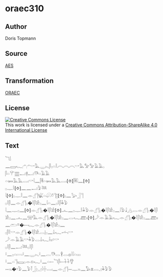 # oraec310

## Author

Doris Topmann

## Source

[AES](https://github.com/simondschweitzer/aes)

## Transformation

[ORAEC](https://oraec.github.io/)

## License

<a rel="license" href="http://creativecommons.org/licenses/by-sa/4.0/"><img alt="Creative Commons License" style="border-width:0" src="https://i.creativecommons.org/l/by-sa/4.0/88x31.png" /></a><br />This work is licensed under a <a rel="license" href="http://creativecommons.org/licenses/by-sa/4.0/">Creative Commons Attribution-ShareAlike 4.0 International License</a>

## Text

𓆓𓌃<br>
𓈖𓈙𓆑𓂐𓂐𓎡𓅓𓇾𓏤𓈅𓋴𓊪𓏏𓎛𓇹𓇹𓇹𓎡𓅓𓅡𓅡𓄿𓄿𓂂<br>
𓋴𓏏𓄝𓈗𓂝𓊢𓂝𓇥𓏏𓄿𓄿<br>
𓏏𓍃𓅓𓅓𓂋𓏤𓎡𓇋𓈖𓋴𓌞𓏏𓍃𓅓𓅓𓂋𓏤[⯑]𓋴𓌞𓇋𓈖[⯑]<br>
𓊪𓊃𓎛[⯑]𓈖𓈖𓂝𓅱𓆙<br>
𓇋[⯑]𓊪𓊃𓎛𓈖𓁹𓊨𓊹𓆤𓏏𓋨𓏊𓊹𓉺[⯑]𓊪𓈖𓅬𓃀𓊹<br>
𓊪𓎛𓋴𓈖𓁹𓊨𓊹𓊪�𓎛𓋴𓀀𓊪𓈖𓇋𓏏𓈖𓊪𓎛𓋴𓇓𓅱<br>
𓇋𓈖𓊃𓊪𓈖[⯑]𓁹𓊨𓊹𓊪�𓎛𓋴𓀀[⯑]𓂜𓈖𓊪𓊃𓎛𓇓𓅱𓁹𓊨𓊹𓊪�𓎛𓋴𓀀𓊪𓈖𓇋𓅱𓇍𓂻𓂋𓁹𓊨𓊹𓊪�𓎛𓋴𓀀𓊪𓈖𓂜𓈖𓈝𓅓𓁹𓊨𓊹𓊪�𓎛𓋴𓀀𓊪𓈖𓂋𓆑𓊏𓏤𓏤[⯑]𓌳𓁹𓄿𓄿𓆑𓁹𓊨𓊹𓊪�𓎛𓋴𓀀𓊪𓈖𓊏𓏤𓏤𓈖𓂧𓎼�𓍿𓆑𓁹𓊨𓊹𓊪�𓎛𓋴𓀀𓊪𓈖<br>
𓊪𓋴𓎛𓎡𓁹𓊨𓊹𓊪�𓎛𓋴𓀀𓐙𓊤𓊪𓈖𓏙𓆑𓌡𓏤𓎡<br>
𓌳𓁹𓄿𓄿𓎡𓇓𓅱𓂋𓏙𓆑𓌢𓏤𓏤𓏌𓎡<br>
𓊪𓎛𓋴𓈖𓂝𓆙𓊪𓎛𓋴<br>
𓍲𓈖𓊪𓏏𓇯𓍲𓈖𓇾𓏤𓈅𓍲𓈖𓐛𓇥𓂋𓇉𓂋𓐍𓇋𓇋𓏏𓏥<br>
𓍲𓈖𓏏𓊹𓏤𓈙𓊪𓁹𓁶𓆑𓍲𓈖𓏏𓍿𓆓𓋴𓍿𓇑𓇑𓆫<br>
𓋭𓏭�𓏌𓅱𓈖𓅱𓍋𓃀𓈋𓇋𓏶𓂋𓏤𓈖𓁹𓊨𓊹𓋭𓊃𓏭𓈖𓅃𓁷𓂋𓈎𓇓𓅱𓅱<br>
